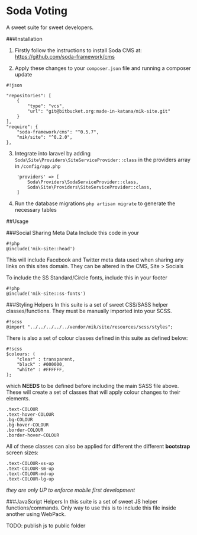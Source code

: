 # Soda Voting
A sweet suite for sweet developers.

###Installation
1) Firstly follow the instructions to install Soda CMS at:
https://github.com/soda-framework/cms


2) Apply these changes to your `composer.json` file and running a composer update
```
#!json

"repositories": [
    {
        "type": "vcs",
        "url": "git@bitbucket.org:made-in-katana/mik-site.git"
    }
],
"require": { 
    "soda-framework/cms": "^0.5.7",
    "mik/site": "^0.2.0",
},
```

3) Integrate into laravel by adding `Soda\Site\Providers\SiteServiceProvider::class`
in the providers array in `/config/app.php`
```
    'providers' => [
        Soda\Providers\SodaServiceProvider::class,
        Soda\Site\Providers\SiteServiceProvider::class,
    ]
```

4) Run the database migrations `php artisan migrate` to generate the necessary tables

##Usage

###Social Sharing Meta Data
Include this code in your <head>
```
#!php
@include('mik-site::head')
```
This will include Facebook and Twitter meta data used when sharing any links on this sites domain.
They can be altered in the CMS, Site > Socials

To include the SS Standard/Circle fonts, include this in your footer

```
#!php
@include('mik-site::ss-fonts')
```


###Styling Helpers
In this suite is a set of sweet CSS/SASS helper classes/functions.
They must be manually imported into your SCSS.
```
#!scss
@import "../../../../../vendor/mik/site/resources/scss/styles";
```

There is also a set of colour classes defined in this suite as defined below:
```
#!scss
$colours: (
    "clear" : transparent,
    "black" : #000000,
    "white" : #FFFFFF,
);
```
which **NEEDS** to be defined before including the main SASS file above.
These will create a set of classes that will apply colour changes to their elements.
```
.text-COLOUR
.text-hover-COLOUR
.bg-COLOUR
.bg-hover-COLOUR
.border-COLOUR
.border-hover-COLOUR
```
All of these classes can also be applied for different the different **bootstrap** screen sizes:
```
.text-COLOUR-xs-up
.text-COLOUR-sm-up
.text-COLOUR-md-up
.text-COLOUR-lg-up
```
*they are only UP to enforce mobile first development*


###JavaScript Helpers
In this suite is a set of sweet JS helper functions/commands.
Only way to use this is to include this file inside another using WebPack.

TODO: publish js to public folder
